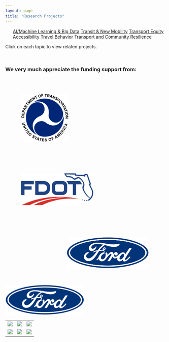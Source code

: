 ```yaml
---
layout: page
title: "Research Projects"
---
```


<article>
<nav>
  <ul>
    <a href="{{site.baseurl}}/aibigdata/" class="{% if page.url contains 'aibigdata' %}current{% endif %}">AI/Machine Learning & Big Data</a>
    <a href="{{site.baseurl}}/transitnewmobility/" class="{% if page.url contains 'transitnewmobility' %}current{% endif %}">Transit & New Mobility</a>
    <a href="{{site.baseurl}}/equity/" class="{% if page.url contains 'equity' %}current{% endif %}">Transport Equity</a>
    <a href="{{site.baseurl}}/accessibility/" class="{% if page.url contains 'accessibility' %}current{% endif %}">Accessibility</a>
    <a href="{{site.baseurl}}/travelbehavior/" class="{% if page.url contains 'travelbehavior' %}current{% endif %}">Travel Behavior</a>
    <a href="{{site.baseurl}}/resilience/" class="{% if page.url contains 'resilience' %}current{% endif %}">Transport and Community Resilience</a>
  </ul>
</nav>
   <p tyle="font-size:120%;">Click on each topic to view related projects. </p>
</article>

&nbsp; 

### We very much appreciate the funding support from:
<img align="left" height="150" src="https://github.com/jacobyan0/jacobyan0.github.io/raw/master/images/Other/usdot.png" style="vertical-align:middle;margin: 50px 50px"> 
<img align="center" height="100" src="https://github.com/jacobyan0/jacobyan0.github.io/raw/master/images/Other/fdot.png" style="vertical-align:middle;margin: 50px 50px"> 
<img align="right" height="100" src="https://github.com/jacobyan0/jacobyan0.github.io/raw/master/images/Other/Ford.png" style="vertical-align:middle;margin: 50px 50px"> 


<img src="https://github.com/jacobyan0/jacobyan0.github.io/raw/master/images/Other/Ford.png" width="250"> 

<div>
<table>
  <tr>
      <td><img src=”https://github.com/jacobyan0/jacobyan0.github.io/raw/master/images/Other/usdot.png” width="250"></img></td>
      <td><img src=”https://github.com/jacobyan0/jacobyan0.github.io/raw/master/images/Other/fdot.png” width="250"></img></td>
      <td><img src=”https://github.com/jacobyan0/jacobyan0.github.io/raw/master/images/Other/Ford.png” width="250"></img></td>
  </tr>
  <tr>
      <td><img src=”https://github.com/jacobyan0/jacobyan0.github.io/raw/master/images/Other/Poverty%20Solutions.jpg” width="250"></img></td>
      <td><img src=”https://github.com/jacobyan0/jacobyan0.github.io/raw/master/images/Other/fta.jpg” width="250"></img></td>
      <td><img src=”https://github.com/jacobyan0/jacobyan0.github.io/raw/master/images/Other/NHC.png” width="250"></img></td>
  </tr>
</table>
</div>
